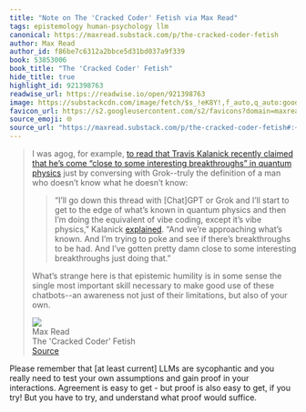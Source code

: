 ```yaml
---
title: "Note on The 'Cracked Coder' Fetish via Max Read"
tags: epistemology human-psychology llm
canonical: https://maxread.substack.com/p/the-cracked-coder-fetish
author: Max Read
author_id: f86be7c6312a2bbce5d31bd037a9f339
book: 53853006
book_title: "The 'Cracked Coder' Fetish"
hide_title: true
highlight_id: 921398763
readwise_url: https://readwise.io/open/921398763
image: https://substackcdn.com/image/fetch/$s_!eK8Y!,f_auto,q_auto:good,fl_progressive:steep/https%3A%2F%2Fsubstack-post-media.s3.amazonaws.com%2Fpublic%2Fimages%2Fb1688890-6ae9-4876-803a-01f7ce9309d1_768x412.jpeg
favicon_url: https://s2.googleusercontent.com/s2/favicons?domain=maxread.substack.com
source_emoji: 🌐
source_url: "https://maxread.substack.com/p/the-cracked-coder-fetish#:~:text=I%20was%20agog%2C,of%20your%20own."
---
```


> I was agog, for example, [to read that Travis Kalanick recently claimed that he’s come “close to some interesting breakthroughs” in quantum physics](https://gizmodo.com/billionaires-convince-themselves-ai-is-close-to-making-new-scientific-discoveries-2000629060) just by conversing with Grok--truly the definition of a man who doesn’t know what he doesn’t know:
> 
> > “I’ll go down this thread with [Chat]GPT or Grok and I’ll start to get to the edge of what’s known in quantum physics and then I’m doing the equivalent of vibe coding, except it’s vibe physics,” Kalanick [explained](https://youtu.be/Z0k-4wyH5vk). “And we’re approaching what’s known. And I’m trying to poke and see if there’s breakthroughs to be had. And I’ve gotten pretty damn close to some interesting breakthroughs just doing that.”
> 
> What’s strange here is that epistemic humility is in some sense the single most important skill necessary to make good use of these chatbots--an awareness not just of their limitations, but also of your own.
> <div class="quoteback-footer"><div class="quoteback-avatar"><img class="mini-favicon" src="https://s2.googleusercontent.com/s2/favicons?domain=maxread.substack.com"></div><div class="quoteback-metadata"><div class="metadata-inner"><span style="display:none">FROM:</span><div aria-label="Max Read" class="quoteback-author"> Max Read</div><div aria-label="The 'Cracked Coder' Fetish" class="quoteback-title"> The 'Cracked Coder' Fetish</div></div></div><div class="quoteback-backlink"><a target="_blank" aria-label="go to the full text of this quotation" rel="noopener" href="https://maxread.substack.com/p/the-cracked-coder-fetish#:~:text=I%20was%20agog%2C,of%20your%20own." class="quoteback-arrow"> Source</a></div></div>

Please remember that [at least current] LLMs are sycophantic and you really need to test your own assumptions and gain proof in your interactions. Agreement is easy to get - but proof is also easy to get, if you try! But you have to try, and understand what proof would suffice.